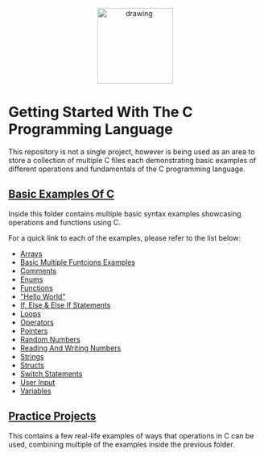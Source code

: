 <p align="center">
 <img src="https://upload.wikimedia.org/wikipedia/commons/1/18/C_Programming_Language.svg" alt="drawing" width="150"/> 
 
# Getting Started With The C Programming Language
 
This repository is not a single project, however is being used as an area to store a collection of multiple C files each demonstrating basic examples of different operations and fundamentals of the C programming language.

## [Basic Examples Of C](https://github.com/jordan-lee02/Starting-With-C/tree/main/src/basic%20examples%20of%20parts%20of%20C)

Inside this folder contains multiple basic syntax examples showcasing operations and functions using C.

For a quick link to each of the examples, please refer to the list below:
- [Arrays](https://github.com/jordan-lee02/Starting-With-C/tree/main/src/basic%20examples%20of%20parts%20of%20C/arrays)
- [Basic Multiple Funtcions Examples](https://github.com/jordan-lee02/Starting-With-C/tree/main/src/basic%20examples%20of%20parts%20of%20C/basic%20examples%20of%20multiple%20operations)
- [Comments](https://github.com/jordan-lee02/Starting-With-C/tree/main/src/basic%20examples%20of%20parts%20of%20C/comments)
- [Enums](https://github.com/jordan-lee02/Starting-With-C/tree/main/src/basic%20examples%20of%20parts%20of%20C/enums)
- [Functions](https://github.com/jordan-lee02/Starting-With-C/tree/main/src/basic%20examples%20of%20parts%20of%20C/functions)
- ["Hello World"](https://github.com/jordan-lee02/Starting-With-C/tree/main/src/basic%20examples%20of%20parts%20of%20C/hello%20world)
- [If, Else & Else If Statements](https://github.com/jordan-lee02/Starting-With-C/tree/main/src/basic%20examples%20of%20parts%20of%20C/if%2Celse%2Celse%20if%20statements)
- [Loops](https://github.com/jordan-lee02/Starting-With-C/tree/main/src/basic%20examples%20of%20parts%20of%20C/loops)
- [Operators](https://github.com/jordan-lee02/Starting-With-C/tree/main/src/basic%20examples%20of%20parts%20of%20C/operators)
- [Pointers](https://github.com/jordan-lee02/Starting-With-C/tree/main/src/basic%20examples%20of%20parts%20of%20C/pointers)
- [Random Numbers](https://github.com/jordan-lee02/Starting-With-C/tree/main/src/basic%20examples%20of%20parts%20of%20C/random%20numbers)
- [Reading And Writing Numbers](https://github.com/jordan-lee02/Starting-With-C/tree/main/src/basic%20examples%20of%20parts%20of%20C/reading%20and%20writing%20files)
- [Strings](https://github.com/jordan-lee02/Starting-With-C/tree/main/src/basic%20examples%20of%20parts%20of%20C/strings)
- [Structs](https://github.com/jordan-lee02/Starting-With-C/tree/main/src/basic%20examples%20of%20parts%20of%20C/structs)
- [Switch Statements](https://github.com/jordan-lee02/Starting-With-C/tree/main/src/basic%20examples%20of%20parts%20of%20C/switch%20statements)
- [User Input](https://github.com/jordan-lee02/Starting-With-C/tree/main/src/basic%20examples%20of%20parts%20of%20C/user%20input)
- [Variables](https://github.com/jordan-lee02/Starting-With-C/tree/main/src/basic%20examples%20of%20parts%20of%20C/variables)

## [Practice Projects](https://github.com/jordan-lee02/Starting-With-C/tree/main/src/Practice%20Projects)

This contains a few real-life examples of ways that operations in C can be used, combining multiple of the examples inside the previous folder.
